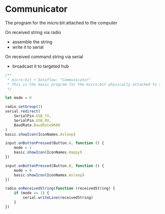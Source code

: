 # Communicator

The program for the micro:bit attached to the computer

On received string via radio
  - assemble the string
  - write it to serial

On received command string via serial
  - broadcast it to targeted hub

```js
/**
 * micro:bit + Dataflow: "Communicator"
 * This is the basic program for the micro:bit physically attached to the computer.
 */

let mode = 0

radio.setGroup(1)
serial.redirect(
    SerialPin.USB_TX,
    SerialPin.USB_RX,
    BaudRate.BaudRate9600
)
basic.showIcon(IconNames.Asleep)

input.onButtonPressed(Button.A, function () {
    mode = 1
    basic.showIcon(IconNames.Happy)
})

input.onButtonPressed(Button.B, function () {
    mode = 0
    basic.showIcon(IconNames.Asleep)
})

radio.onReceivedString(function (receivedString) {
    if (mode == 1) {
        serial.writeLine(receivedString)
    }
})


```

